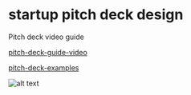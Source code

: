 # startup pitch deck design

Pitch deck video guide


[pitch-deck-guide-video](https://www.youtube.com/watch?v=iHNwH4oiPIE&ab_channel=RawStartup)

[pitch-deck-examples](https://piktochart.com/blog/startup-pitch-decks-what-you-can-learn/)

![alt text](https://github.com/yashp241195/startup_pitch_deck/blob/main/pitchweights.png)

